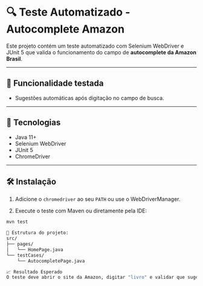 # 🔍 Teste Automatizado - Autocomplete Amazon

Este projeto contém um teste automatizado com Selenium WebDriver e JUnit 5 que valida o funcionamento do campo de **autocomplete da Amazon Brasil**.

---

## 🧪 Funcionalidade testada

- Sugestões automáticas após digitação no campo de busca.

---

## 🚀 Tecnologias

- Java 11+
- Selenium WebDriver
- JUnit 5
- ChromeDriver

---

## 🛠️ Instalação


1. Adicione o `chromedriver` ao seu `PATH` ou use o WebDriverManager.

2. Execute o teste com Maven ou diretamente pela IDE:

```bash
mvn test

🧾 Estrutura do projeto:
src/
├── pages/
│   └── HomePage.java
└── testCases/
    └── AutocompletePage.java

📈 Resultado Esperado
O teste deve abrir o site da Amazon, digitar "livro" e validar que sugestões de pesquisa são exibidas corretamente.


